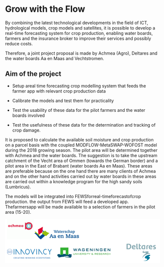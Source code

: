 # Grow with the Flow

By combining the latest technological developments in the field of ICT, hydrological models, crop models and satellites, it is possible to develop a real-time forecasting system for crop production, enabling water boards, farmers and the insurance broker to improve their services and possibly reduce costs.

Therefore, a joint project proposal is made by Achmea (Agro), Deltares and the water boards Aa en Maas and Vechtstromen. 

## Aim of the project

- Setup areal time forecasting crop modelling system that feeds the farmer app with relevant crop production data

- Calibrate the models and test them for practicality

- Test the usability of these data for the pilot farmers and the water boards involved

- Test the usefulness of these data for the determination and tracking of crop damage.

It is proposed to calculate the available soil moisture and crop production on a parcel basis with the coupled MODFLOW-MetaSWAP-WOFOST model during the 2018 growing season. The pilot area will be determined together with Achmea and the water boards. The suggestion is to take the upstream catchment of the Vecht area of Ommen (towards the German border) and a pilot area in the East of Brabant (water boards Aa en Maas).  These areas are preferable because on the one hand there are many clients of Achmea and on the other hand activities carried out by water boards in these areas are carried out within a knowledge program for the high sandy soils (Lumbricus).

The models will be integrated into FEWSforreal-timeforecastofcrop production. the output from FEWS will feed a developed app. Thefarmersapp will be made available to a selection of farmers in the pilot area (15-20).

![Partners](partners.png)